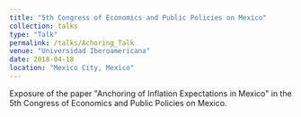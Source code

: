 ```yaml
---
title: "5th Congress of Economics and Public Policies on Mexico"
collection: talks
type: "Talk"
permalink: /talks/Achoring_Talk
venue: "Universidad Iberoamericana"
date: 2018-04-18
location: "Mexico City, Mexico"
---
```


Exposure of the paper "Anchoring of Inflation Expectations in Mexico" in the 5th Congress of Economics and Public Policies on Mexico.
